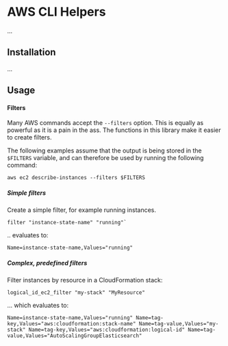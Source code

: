# AWS CLI Helpers

...

## Installation

...

## Usage

#### Filters

Many AWS commands accept the `--filters` option. This is equally as powerful as
it is a pain in the ass. The functions in this library make it easier to create
filters.

The following examples assume that the output is being stored in the `$FILTERS`
variable, and can therefore be used by running the following command:

```shell
aws ec2 describe-instances --filters $FILTERS
```

##### Simple filters

Create a simple filter, for example running instances.

```shell
filter "instance-state-name" "running"`
```

.. evaluates to:

```
Name=instance-state-name,Values="running"
```

##### Complex, predefined filters

Filter instances by resource in a CloudFormation stack:

```shell
logical_id_ec2_filter "my-stack" "MyResource"
```

... which evaluates to:

```
Name=instance-state-name,Values="running" Name=tag-key,Values="aws:cloudformation:stack-name" Name=tag-value,Values="my-stack" Name=tag-key,Values="aws:cloudformation:logical-id" Name=tag-value,Values="AutoScalingGroupElasticsearch"
```
